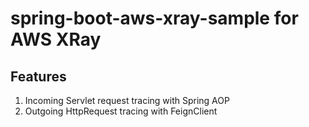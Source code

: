 # spring-boot-aws-xray-sample for AWS XRay

## Features

1. Incoming Servlet request tracing with Spring AOP
2. Outgoing HttpRequest tracing with FeignClient

